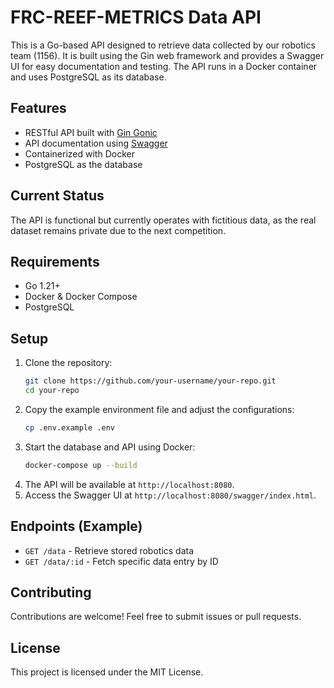 # FRC-REEF-METRICS Data API

This is a Go-based API designed to retrieve data collected by our robotics team (1156). It is built using the Gin web framework and provides a Swagger UI for easy documentation and testing. The API runs in a Docker container and uses PostgreSQL as its database.

## Features
- RESTful API built with [Gin Gonic](https://github.com/gin-gonic/gin)
- API documentation using [Swagger](https://swagger.io/)
- Containerized with Docker
- PostgreSQL as the database

## Current Status
The API is functional but currently operates with fictitious data, as the real dataset remains private due to the next competition.

## Requirements
- Go 1.21+
- Docker & Docker Compose
- PostgreSQL

## Setup

1. Clone the repository:
   ```sh
   git clone https://github.com/your-username/your-repo.git
   cd your-repo
   ```
2. Copy the example environment file and adjust the configurations:
   ```sh
   cp .env.example .env
   ```
3. Start the database and API using Docker:
   ```sh
   docker-compose up --build
   ```
4. The API will be available at `http://localhost:8080`.
5. Access the Swagger UI at `http://localhost:8080/swagger/index.html`.

## Endpoints (Example)
- `GET /data` - Retrieve stored robotics data
- `GET /data/:id` - Fetch specific data entry by ID

## Contributing
Contributions are welcome! Feel free to submit issues or pull requests.

## License
This project is licensed under the MIT License.

